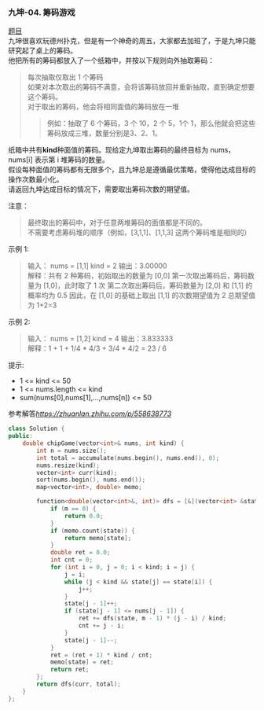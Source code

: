 ### 九坤-04. 筹码游戏
[题目](https://leetcode.cn/contest/ubiquant2022/problems/I3Gm2h/)    
九坤很喜欢玩德州扑克，但是有一个神奇的周五，大家都去加班了，于是九坤只能研究起了桌上的筹码。  
他把所有的筹码都放入了一个纸箱中，并按以下规则向外抽取筹码：  
>每次抽取仅取出 1 个筹码  
>如果对本次取出的筹码不满意，会将该筹码放回并重新抽取，直到确定想要这个筹码。  
>对于取出的筹码，他会将相同面值的筹码放在一堆
>>例如：抽取了 6 个筹码，3 个 10，2 个 5，1个 1，那么他就会把这些筹码放成三堆，数量分别是3、2、1。  

纸箱中共有**kind**种面值的筹码。现给定九坤取出筹码的最终目标为 nums， nums[i] 表示第 i 堆筹码的数量。    
假设每种面值的筹码都有无限多个，且九坤总是遵循最优策略，使得他达成目标的操作次数最小化。   
请返回九坤达成目标的情况下，需要取出筹码次数的期望值。  

注意：
>最终取出的筹码中，对于任意两堆筹码的面值都是不同的。  
>不需要考虑筹码堆的顺序（例如，[3,1,1]、[1,1,3] 这两个筹码堆是相同的）  

示例 1:  
>输入： nums = [1,1] kind = 2 输出：3.00000  
>解释：共有 2 种筹码，初始取出的数量为 [0,0] 第一次取出筹码后，筹码数量为 [1,0]，此时取了 1 次 第二次取出筹码后，筹码数量为 [2,0] 和 [1,1] 的概率均为 0.5 因此，在 [1,0] 的基础上取出 [1,1] 的次数期望值为 2 总期望值为 1+2=3    

示例 2:  
>输入： nums = [1,2] kind = 4 输出：3.833333  
>解释：1 + 1 + 1/4 * 4/3 + 3/4 * 4/2 = 23 / 6  

提示:   
* 1 <= kind <= 50  
* 1 <= nums.length <= kind  
* sum(nums[0],nums[1],...,nums[n]) <= 50  

参考解答*https://zhuanlan.zhihu.com/p/558638773*
```c++
class Solution {
public:
    double chipGame(vector<int>& nums, int kind) {
        int n = nums.size();
        int total = accumulate(nums.begin(), nums.end(), 0);
        nums.resize(kind);
        vector<int> curr(kind);
        sort(nums.begin(), nums.end());
        map<vector<int>, double> memo;

        function<double(vector<int>&, int)> dfs = [&](vector<int> &state, int m)->double {
            if (m == 0) {
                return 0.0;
            }
            if (memo.count(state)) {
                return memo[state];
            }
            double ret = 0.0;
            int cnt = 0;
            for (int i = 0, j = 0; i < kind; i = j) {
                j = i;
                while (j < kind && state[j] == state[i]) {
                    j++;
                }
                state[j - 1]++;
                if (state[j - 1] <= nums[j - 1]) {
                    ret += dfs(state, m - 1) * (j - i) / kind;
                    cnt += j - i;
                }
                state[j - 1]--;
            }
            ret = (ret + 1) * kind / cnt;
            memo[state] = ret;
            return ret;
        };
        return dfs(curr, total);
    }
};
```